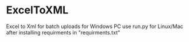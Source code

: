 # ExcelToXML
Excel to Xml for batch uploads for Windows PC
use run.py for Linux/Mac after installing requirments in "requirments.txt"
